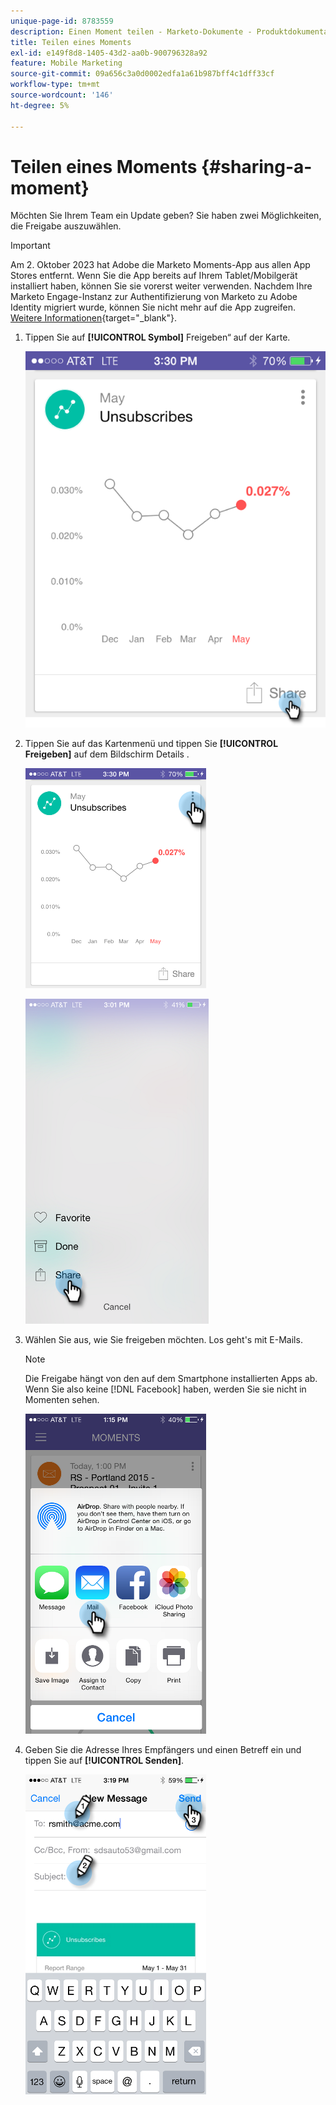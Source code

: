 ```yaml
---
unique-page-id: 8783559
description: Einen Moment teilen - Marketo-Dokumente - Produktdokumentation
title: Teilen eines Moments
exl-id: e149f8d8-1405-43d2-aa0b-900796328a92
feature: Mobile Marketing
source-git-commit: 09a656c3a0d0002edfa1a61b987bff4c1dff33cf
workflow-type: tm+mt
source-wordcount: '146'
ht-degree: 5%

---
```


# Teilen eines Moments {#sharing-a-moment}

Möchten Sie Ihrem Team ein Update geben? Sie haben zwei Möglichkeiten, die Freigabe auszuwählen.

>[!IMPORTANT]
>
>Am 2. Oktober 2023 hat Adobe die Marketo Moments-App aus allen App Stores entfernt. Wenn Sie die App bereits auf Ihrem Tablet/Mobilgerät installiert haben, können Sie sie vorerst weiter verwenden. Nachdem Ihre Marketo Engage-Instanz zur Authentifizierung von Marketo zu Adobe Identity migriert wurde, können Sie nicht mehr auf die App zugreifen. [Weitere Informationen](https://nation.marketo.com/t5/product-discussions/marketo-events-app-and-marketo-moments-app-end-of-life/m-p/340712/highlight/true#M193869){target="_blank"}.

1. Tippen Sie auf **[!UICONTROL Symbol]** Freigeben“ auf der Karte.

   ![](assets/image2015-6-30-15-3a13-3a13.png)

1. Tippen Sie auf das Kartenmenü und tippen Sie **[!UICONTROL Freigeben]** auf dem Bildschirm Details .

   ![](assets/image2015-7-15-9-3a0-3a35.png)

   ![](assets/image2015-7-14-16-3a8-3a18.png)

1. Wählen Sie aus, wie Sie freigeben möchten. Los geht&#39;s mit E-Mails.

   >[!NOTE]
   >
   >Die Freigabe hängt von den auf dem Smartphone installierten Apps ab. Wenn Sie also keine [!DNL Facebook] haben, werden Sie sie nicht in Momenten sehen.

   ![](assets/image2015-7-14-16-3a11-3a42.png)

1. Geben Sie die Adresse Ihres Empfängers und einen Betreff ein und tippen Sie auf **[!UICONTROL Senden]**.

   ![](assets/image2015-7-14-16-3a18-3a16.png)

